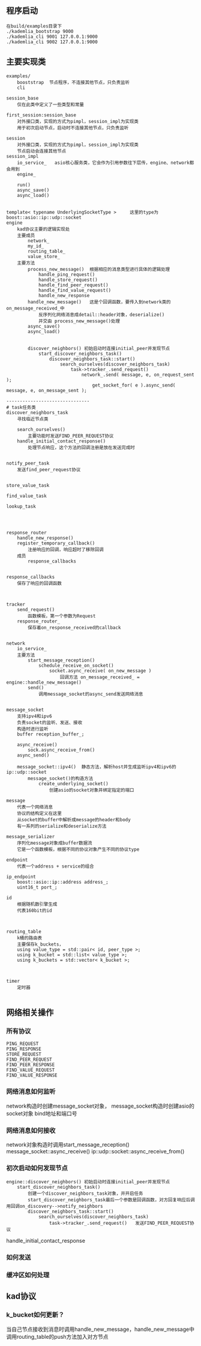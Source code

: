 

## 程序启动
```
在build/examples目录下
./kademlia_bootstrap 9000
./kademlia_cli 9001 127.0.0.1:9000
./kademlia_cli 9002 127.0.0.1:9000
```



## 主要实现类
```
examples/
    booststrap  节点程序，不连接其他节点，只负责监听
    cli          

session_base
    仅在此类中定义了一些类型和常量

first_session:session_base
    对外接口类，实现的方式为pimpl，session_impl为实现类
    用于初次启动节点，启动时不连接其他节点，只负责监听

session
    对外接口类，实现的方式为pimpl，session_impl为实现类
    节点启动会连接其他节点
session_impl
    io_service_   asio核心服务类，它会作为引用参数往下层传，engine、network都会用到
    engine_       
    
    run()
    async_save()
    async_load()
    

template< typename UnderlyingSocketType >     这里的type为boost::asio::ip::udp::socket    
engine 
    kad协议主要的逻辑实现处
    主要成员
        network_
        my_id_
        routing_table_
        value_store_
    主要方法
        process_new_message()  根据相应的消息类型进行具体的逻辑处理
            handle_ping_request()
            handle_store_request()
            handle_find_peer_request()
            handle_find_value_request()
            handle_new_response
        handle_new_message()   这是个回调函数，要传入到network类的on_message_received_中
            反序列化网络消息成detail::header对象，deserialize()
            并交由 process_new_message()处理
        async_save()
        async_load()
        
        
        discover_neighbors() 初始启动时连接initial_peer并发现节点
            start_discover_neighbors_task()
                discover_neighbors_task::start()
                    search_ourselves(discover_neighbors_task)
                        task->tracker_.send_request()
                            network_.send( message, e, on_request_sent );
                                get_socket_for( e ).async_send( message, e, on_message_sent ); 

-------------------------------
# task任务类
discover_neighbors_task
    寻找临近节点类

    search_ourselves()
        主要功能时发送FIND_PEER_REQUEST协议
    handle_initial_contact_response()
        处理节点响应，这个方法的回调注册是放在发送完成时


notify_peer_task
    发送find_peer_request协议


store_value_task

find_value_task

lookup_task




response_router
    handle_new_response()
    register_temporary_callback()
        注册响应的回调，响应超时了移除回调
    成员
        response_callbacks
        
        
response_callbacks
    保存了响应的回调函数
    

                
tracker
    send_request()
        函数模板，第一个参数为Request
    response_router_
        保存着on_response_received的callback
             
                
network
    io_service_
    主要方法
        start_message_reception()
            schedule_receive_on_socket()
                socket.async_receive( on_new_message )
                    回调方法 on_message_received_ =  engine::handle_new_message()     
        send()   
            调用message_socket的async_send发送网络消息


message_socket
    支持ipv4和ipv6
    负责socket的监听、发送、接收
    构造时进行监听
    buffer reception_buffer_;

    async_receive()
        sock.async_receive_from()
    async_send()

    message_socket::ipv4()  静态方法，解析host并生成监听ipv4和ipv6的ip::udp::socket
        message_socket()的构造方法
            create_underlying_socket()
                创建asio的socket对象并绑定指定的端口

message
    代表一个网络消息
    协议的结构定义在这里
    从socket的buffer中解析成message的header和body
    有一系列的serialize和deserialize方法

message_serializer
    序列化message对象成buffer数据流
    它是一个函数模板，根据不同的协议对象产生不同的协议type

endpoint
    代表一个address + service的组合
    
ip_endpoint
    boost::asio::ip::address address_;
    uint16_t port_;

id  
    根据随机数引擎生成
    代表160bit的id



routing_table
    k桶的路由表
    主要保存k_buckets， 
    using value_type = std::pair< id, peer_type >;
    using k_bucket = std::list< value_type >;
    using k_buckets = std::vector< k_bucket >;
    
    
    
timer
    定时器
    
```


## 网络相关操作

### 所有协议
    PING_REQUEST
    PING_RESPONSE
    STORE_REQUEST
    FIND_PEER_REQUEST
    FIND_PEER_RESPONSE
    FIND_VALUE_REQUEST
    FIND_VALUE_RESPONSE


### 网络消息如何监听
network构造时创建message_socket对象，
message_socket构造时创建asio的socket对象
bind地址和端口号


### 网络消息如何接收
network对象构造时调用start_message_reception()
message_socket::async_receive()
ip::udp::socket::async_receive_from()


### 初次启动如何发现节点
    engine::discover_neighbors() 初始启动时连接initial_peer并发现节点
        start_discover_neighbors_task()   
            创建一个discover_neighbors_task对象，并开启任务
            start_discover_neighbors_task最后一个参数是回调函数，对方回复响应后调用回调on_discovery-->notify_neighbors
            discover_neighbors_task::start()
                search_ourselves(discover_neighbors_task)
                    task->tracker_.send_request()   发送FIND_PEER_REQUEST协议




handle_initial_contact_response


### 如何发送



### 缓冲区如何处理




## kad协议

### k_bucket如何更新？

当自己节点接收到消息时调用handle_new_message，handle_new_message中调用routing_table的push方法加入对方节点





















